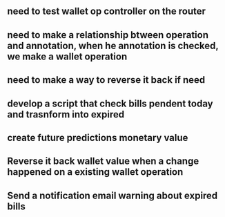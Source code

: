
## need to test wallet op controller on the router
## need to make a relationship btween operation and annotation, when he annotation is checked, we make a wallet operation
## need to make a way to reverse it back if need
## develop a script that check bills pendent today and trasnform into expired
## create future predictions monetary value
## Reverse it back wallet value when a change happened on a existing wallet operation
## Send a notification email warning about expired bills
